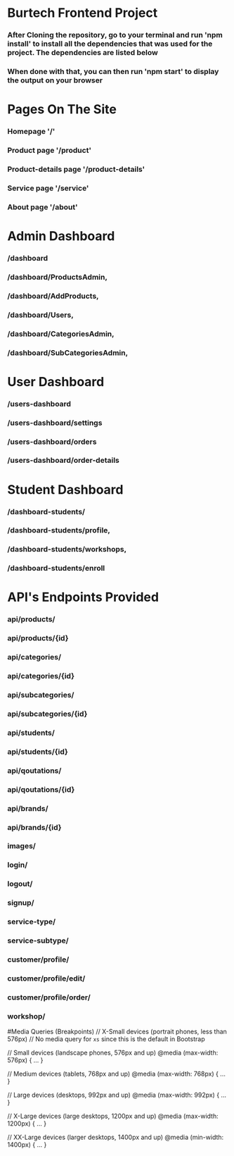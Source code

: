 # Burtech Frontend Project

### After Cloning the repository, go to your terminal and run 'npm install' to install all the dependencies that was used for the project. The dependencies are listed below

### When done with that, you can then run 'npm start' to display the output on your browser

# Pages On The Site

### Homepage '/'

### Product page '/product'

### Product-details page '/product-details'

### Service page '/service'

### About page '/about'

# Admin Dashboard

### /dashboard

### /dashboard/ProductsAdmin,

### /dashboard/AddProducts,

### /dashboard/Users,

### /dashboard/CategoriesAdmin,

### /dashboard/SubCategoriesAdmin,

# User Dashboard

### /users-dashboard

### /users-dashboard/settings

### /users-dashboard/orders

### /users-dashboard/order-details

# Student Dashboard

### /dashboard-students/

### /dashboard-students/profile,

### /dashboard-students/workshops,

### /dashboard-students/enroll

# API's Endpoints Provided

### api/products/

### api/products/{id}

### api/categories/

### api/categories/{id}

### api/subcategories/

### api/subcategories/{id}

### api/students/

### api/students/{id}

### api/qoutations/

### api/qoutations/{id}

### api/brands/

### api/brands/{id}

### images/

### login/

### logout/

### signup/

### service-type/

### service-subtype/

### customer/profile/

### customer/profile/edit/

### customer/profile/order/

### workshop/

#Media Queries (Breakpoints)
// X-Small devices (portrait phones, less than 576px)
// No media query for `xs` since this is the default in Bootstrap

// Small devices (landscape phones, 576px and up)
@media (max-width: 576px) { ... }

// Medium devices (tablets, 768px and up)
@media (max-width: 768px) { ... }

// Large devices (desktops, 992px and up)
@media (max-width: 992px) { ... }

// X-Large devices (large desktops, 1200px and up)
@media (max-width: 1200px) { ... }

// XX-Large devices (larger desktops, 1400px and up)
@media (min-width: 1400px) { ... }
